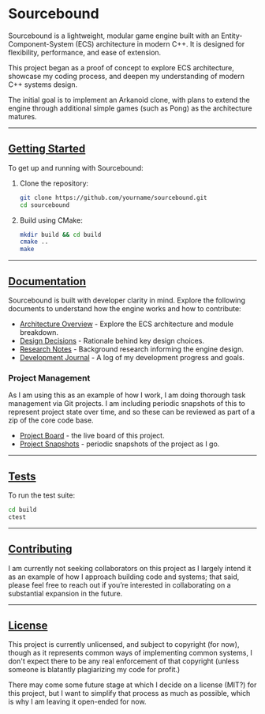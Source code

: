 # Sourcebound

Sourcebound is a lightweight, modular game engine built with an Entity-Component-System (ECS) architecture in modern C++. It is designed for flexibility, performance, and ease of extension.

This project began as a proof of concept to explore ECS architecture, showcase my coding process, and deepen my understanding of modern C++ systems design.

The initial goal is to implement an Arkanoid clone, with plans to extend the engine through additional simple games (such as Pong) as the architecture matures.

---

## [Getting Started](#-getting-started)

To get up and running with Sourcebound:

1. Clone the repository:
   ```bash
   git clone https://github.com/yourname/sourcebound.git
   cd sourcebound
   ```
2. Build using CMake:
   ```bash
   mkdir build && cd build
   cmake ..
   make
   ```

---

## [Documentation](#-documentation)

Sourcebound is built with developer clarity in mind. Explore the following documents to understand how the engine works and how to contribute:

- [Architecture Overview](docs/architecture/project-sourcebound-overview-v2.jpg) - Explore the ECS architecture and module breakdown.
- [Design Decisions](docs/decisions.md) - Rationale behind key design choices.
- [Research Notes](docs/research.md) - Background research informing the engine design.
- [Development Journal](docs/journal.md) - A log of my development progress and goals.

### Project Management 

As I am using this as an example of how I work, I am doing thorough task management via Git projects.  I am including periodic snapshots of this to represent project state over time, and so these can be reviewed as part of a zip of the core code base.

* [Project Board](https://github.com/users/spaceofjace/projects/4) - the live board of this project.
* [Project Snapshots](docs/project-management/) - periodic snapshots of the project as I go.

---

## [Tests](#-tests)

To run the test suite:
```bash
cd build
ctest
```

---

## [Contributing](#-contributing)

I am currently not seeking collaborators on this project as I largely intend it as an example of how I approach building code and systems; that said, please feel free to reach out if you’re interested in collaborating on a substantial expansion in the future.

---

## [License](#-license)

This project is currently unlicensed, and subject to copyright (for now), though as it represents common ways of implementing common systems, I don't expect there to be any real enforcement of that copyright (unless someone is blatantly plagiarizing my code for profit.)  

There may come some future stage at which I decide on a license (MIT?) for this project, but I want to simplify that process as much as possible, which is why I am leaving it open-ended for now.
